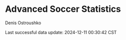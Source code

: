 # Advanced Soccer Statistics
Denis Ostroushko

<!-- gfm -->

Last successful data update: 2024-12-11 00:30:42 CST
